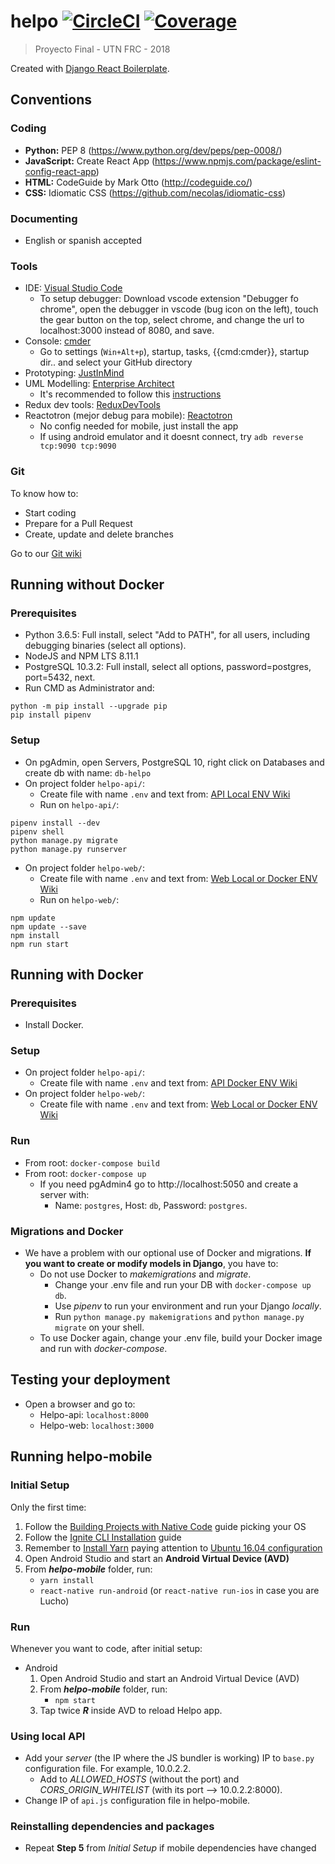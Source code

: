 # helpo [![CircleCI](https://circleci.com/gh/Jumpi96/helpo.png?circle-token=:circle-token)](https://circleci.com/gh/Jumpi96/helpo.png?circle-token=:circle-token) [![Coverage](https://codecov.io/gh/jumpi96/helpo/branch/master/graph/badge.svg)](https://codecov.io/gh/jumpi96/helpo/branch/master/graph/badge.svg)

> Proyecto Final - UTN FRC - 2018

Created with [Django React Boilerplate](https://github.com/vintasoftware/django-react-boilerplate).

## Conventions
### Coding
- **Python:** PEP 8 (https://www.python.org/dev/peps/pep-0008/)
- **JavaScript:** Create React App (https://www.npmjs.com/package/eslint-config-react-app)
- **HTML:** CodeGuide by Mark Otto (http://codeguide.co/)
- **CSS:** Idiomatic CSS (https://github.com/necolas/idiomatic-css)
### Documenting
- English or spanish accepted
### Tools
- IDE: [Visual Studio Code](https://code.visualstudio.com/)
  - To setup debugger: Download vscode extension "Debugger fo chrome", open the debugger in vscode (bug icon on the left), touch the gear button on the top, select chrome, and change the url to localhost:3000 instead of 8080, and save.
- Console: [cmder](http://cmder.net/)
  - Go to settings (`Win+Alt+p`), startup, tasks, {{cmd:cmder}}, startup dir.. and select your GitHub directory
- Prototyping: [JustInMind](https://www.justinmind.com/)
- UML Modelling: [Enterprise Architect](http://www.sparxsystems.com/products/ea/) 
  - It's recommended to follow this [instructions](https://docs.google.com/document/d/1aiTtPPE9bWLdNnu2MVhimmbW6wWmoZtIJilpCCdZZQQ/edit?usp=sharing)
- Redux dev tools: [ReduxDevTools](https://chrome.google.com/webstore/detail/redux-devtools/lmhkpmbekcpmknklioeibfkpmmfibljd)
- Reactotron (mejor debug para mobile): [Reactotron](https://github.com/infinitered/reactotron)
  - No config needed for mobile, just install the app
  - If using android emulator and it doesnt connect, try `adb reverse tcp:9090 tcp:9090`
### Git
To know how to:
- Start coding
- Prepare for a Pull Request
- Create, update and delete branches

Go to our [Git wiki](https://github.com/Jumpi96/helpo/wiki/Git-hints)

## Running without Docker
### Prerequisites
- Python 3.6.5: Full install, select "Add to PATH", for all users, including debugging binaries (select all options).
- NodeJS and NPM LTS 8.11.1
- PostgreSQL 10.3.2: Full install, select all options, password=postgres, port=5432, next.
- Run CMD as Administrator and:
```
python -m pip install --upgrade pip
pip install pipenv
```
### Setup
- On pgAdmin, open Servers, PostgreSQL 10, right click on Databases and create db with name: `db-helpo`
- On project folder `helpo-api/`:
  - Create file with name `.env` and text from: [API Local ENV Wiki](https://github.com/Jumpi96/helpo/wiki/ENV-Files#local)
  - Run on `helpo-api/`: 
```
pipenv install --dev
pipenv shell
python manage.py migrate
python manage.py runserver
```
- On project folder `helpo-web/`:
  - Create file with name `.env` and text from: [Web Local or Docker ENV Wiki](https://github.com/Jumpi96/helpo/wiki/ENV-Files#local-or-docker)
  - Run on `helpo-web/`: 
```
npm update
npm update --save
npm install
npm run start
```

## Running with Docker
### Prerequisites
- Install Docker.
### Setup
- On project folder `helpo-api/`:
  - Create file with name `.env` and text from: [API Docker ENV Wiki](https://github.com/Jumpi96/helpo/wiki/ENV-Files#docker)
- On project folder `helpo-web/`:
  - Create file with name `.env` and text from: [Web Local or Docker ENV Wiki](https://github.com/Jumpi96/helpo/wiki/ENV-Files#local-or-docker)
### Run
- From root: `docker-compose build`
- From root: `docker-compose up`
  - If you need pgAdmin4 go to http://localhost:5050 and create a server with:
    - Name: `postgres`, Host: `db`, Password: `postgres`.
### Migrations and Docker
- We have a problem with our optional use of Docker and migrations. **If you want to create or modify models in Django**, you have to:
  - Do not use Docker to *makemigrations* and *migrate*.
    - Change your .env file and run your DB with `docker-compose up db`.
    - Use *pipenv* to run your environment and run your Django *locally*.
    - Run `python manage.py makemigrations` and `python manage.py migrate` on your shell. 
  - To use Docker again, change your .env file, build your Docker image and run with *docker-compose*.
  
## Testing your deployment
- Open a browser and go to:
    - Helpo-api: `localhost:8000`
    - Helpo-web: `localhost:3000`

## Running helpo-mobile
### Initial Setup
Only the first time:
1. Follow the [Building Projects with Native Code](https://facebook.github.io/react-native/docs/getting-started.html) guide picking your OS
2. Follow the [Ignite CLI Installation](https://github.com/infinitered/ignite#arrow_down-install) guide
3. Remember to [Install Yarn](https://yarnpkg.com/lang/en/docs/install/#debian-stable) paying attention to [Ubuntu 16.04 configuration](https://nodejs.org/en/download/package-manager/#debian-and-ubuntu-based-linux-distributions)
4. Open Android Studio and start an **Android Virtual Device (AVD)**
5. From **_helpo-mobile_** folder, run:
    - `yarn install`
    - `react-native run-android` (or `react-native run-ios` in case you are Lucho)
### Run
Whenever you want to code, after initial setup:
  - Android
    1. Open Android Studio and start an Android Virtual Device (AVD)
    2. From **_helpo-mobile_** folder, run:
        - `npm start`
    3. Tap twice **_R_** inside AVD to reload Helpo app.
### Using local API
- Add your *server* (the IP where the JS bundler is working) IP to `base.py` configuration file. For example, 10.0.2.2.
  - Add to *ALLOWED_HOSTS* (without the port) and *CORS_ORIGIN_WHITELIST* (with its port --> 10.0.2.2:8000).
- Change IP of `api.js` configuration file in helpo-mobile.
### Reinstalling dependencies and packages
- Repeat **Step 5** from *Initial Setup* if mobile dependencies have changed

